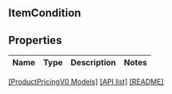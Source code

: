 ## ItemCondition

## Properties

Name | Type | Description | Notes
------------ | ------------- | ------------- | -------------

[[ProductPricingV0 Models]](../) [[API list]](../../Api) [[README]](../../../README.md)
